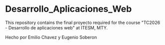 # Desarrollo_Aplicaciones_Web
This repository contains the final proyecto required for the course "TC2026 - Desarrollo de aplicaciones web" at ITESM, MTY.

Hecho por Emilio Chavez y Eugenio Soberon
